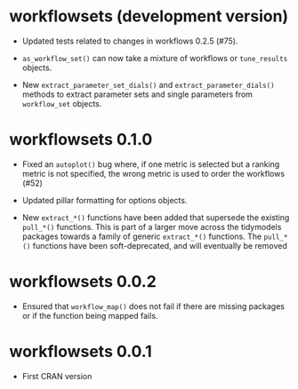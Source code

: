 # workflowsets (development version)

* Updated tests related to changes in workflows 0.2.5 (#75).

* `as_workflow_set()` can now take a mixture of workflows or `tune_results` objects. 

* New `extract_parameter_set_dials()` and `extract_parameter_dials()` methods to 
  extract parameter sets and single parameters from `workflow_set` objects.


# workflowsets 0.1.0

* Fixed an `autoplot()` bug where, if one metric is selected but a ranking metric is not specified, the wrong metric is used to order the workflows (#52)

* Updated pillar formatting for options objects. 

* New `extract_*()` functions have been added that supersede the existing `pull_*()` functions. This is part of a larger move across the tidymodels packages towards a family of generic `extract_*()` functions. The `pull_*()` functions have been soft-deprecated, and will eventually be removed

# workflowsets 0.0.2

* Ensured that `workflow_map()` does not fail if there are missing packages or if the function being mapped fails. 

# workflowsets 0.0.1

* First CRAN version
